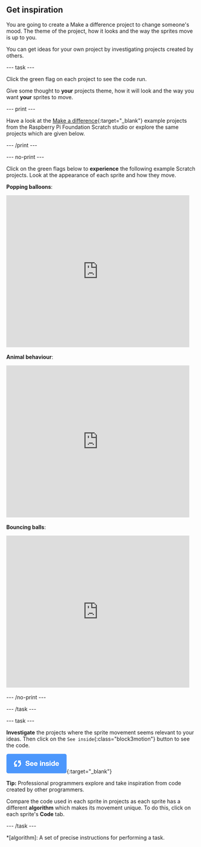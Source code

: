 ## Get inspiration

You are going to create a Make a difference project to change someone's mood. The theme of the project, how it looks and the way the sprites move is up to you. 

You can get ideas for your own project by investigating projects created by others.

--- task ---

Click the green flag on each project to see the code run.

Give some thought to **your** projects theme, how it will look and the way you want **your** sprites to move.

--- print ---

Have a look at the [Make a difference](https://scratch.mit.edu/studios/27520550){:target="_blank"} example projects from the Raspberry Pi Foundation Scratch studio or explore the same projects which are given below.

--- /print ---

--- no-print ---

Click on the green flags below to **experience** the following example Scratch projects. Look at the appearance of each sprite and how they move.

**Popping balloons**:
<div class="scratch-preview">
  <iframe src="https://scratch.mit.edu/projects/425346741/embed" allowtransparency="true" width="485" height="402" frameborder="0" scrolling="no" allowfullscreen></iframe>
</div>

**Animal behaviour**:
<div class="scratch-preview">
  <iframe allowtransparency="true" width="485" height="402" src="https://scratch.mit.edu/projects/embed/433177517/?autostart=false" frameborder="0"></iframe>
</div>

**Bouncing balls**:
<div class="scratch-preview">
  <iframe allowtransparency="true" width="485" height="402" src="https://scratch.mit.edu/projects/embed/425675232/?autostart=false" frameborder="0"></iframe>
</div>

--- /no-print ---

--- /task ---

--- task ---

**Investigate** the projects where the sprite movement seems relevant to your ideas. Then click on the `See inside`{:class="block3motion"} button to see the code.

[![See inside icon](images/see_inside.png)](https://scratch.mit.edu/projects/425346741/editor/){:target="_blank"}

**Tip:** Professional programmers explore and take inspiration from code created by other programmers.

Compare the code used in each sprite in projects as each sprite has a different **algorithm** which makes its movement unique. To do this, click on each sprite's **Code** tab.

--- /task ---

*[algorithm]: A set of precise instructions for performing a task.
